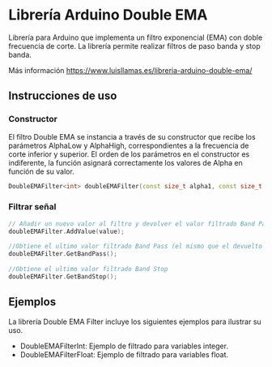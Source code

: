 # Librería Arduino Double EMA
Librería para Arduino que implementa un filtro exponencial (EMA) con doble frecuencia de corte. La librería permite realizar filtros de paso banda y stop banda.

Más información https://www.luisllamas.es/libreria-arduino-double-ema/

## Instrucciones de uso

### Constructor

El filtro Double EMA se instancia a través de su constructor que recibe los parámetros AlphaLow y AlphaHigh, correspondientes a la frecuencia de corte inferior y superior. El orden de los parámetros en el constructor es indiferente, la función asignará correctamente los valores de Alpha en función de su valor.

```c++
DoubleEMAFilter<int> doubleEMAFilter(const size_t alpha1, const size_t alpha2);
```

### Filtrar señal
```c++
// Añadir un nuevo valor al filtro y devolver el valor filtrado Band Pass
doubleEMAFilter.AddValue(value);
 
//Obtiene el ultimo valor filtrado Band Pass (el mismo que el devuelto al añadir el valor al filtro)
doubleEMAFilter.GetBandPass();
 
//Obtiene el ultimo valor filtrado Band Stop
doubleEMAFilter.GetBandStop();
```

## Ejemplos
La librería Double EMA Filter incluye los siguientes ejemplos para ilustrar su uso.
* DoubleEMAFilterInt: Ejemplo de filtrado para variables integer.
* DoubleEMAFilterFloat: Ejemplo de filtrado para variables float.

